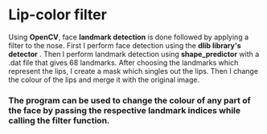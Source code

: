 # Lip-color filter
Using **OpenCV**, face **landmark detection** is done followed by applying a filter to the nose.
First I perform face detection using the **dlib library's detector** .
Then I perform landmark detection using **shape_predictor** with a .dat file that gives 68 landmarks.
After choosing the landmarks which represent the lips, I create a mask which singles out the lips.
Then I change the colour of the lips and merge it with the original image.

### The program can be used to change the colour of any part of the face by passing the respective landmark indices while calling the filter function.
